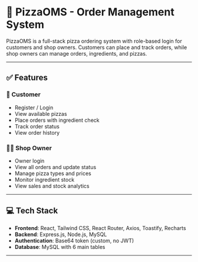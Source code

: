 # 🍕 PizzaOMS - Order Management System

PizzaOMS is a full-stack pizza ordering system with role-based login for customers and shop owners. Customers can place and track orders, while shop owners can manage orders, ingredients, and pizzas.

---

## ✅ Features

### 👤 Customer
- Register / Login
- View available pizzas
- Place orders with ingredient check
- Track order status
- View order history

### 🧑‍🍳 Shop Owner
- Owner login
- View all orders and update status
- Manage pizza types and prices
- Monitor ingredient stock
- View sales and stock analytics

---

## 💻 Tech Stack

- **Frontend**: React, Tailwind CSS, React Router, Axios, Toastify, Recharts
- **Backend**: Express.js, Node.js, MySQL
- **Authentication**: Base64 token (custom, no JWT)
- **Database**: MySQL with 6 main tables

---

